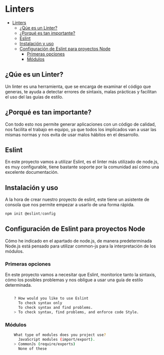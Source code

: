 # Linters

- [Linters](#linters)
  - [¿Qúe es un Linter?](#qúe-es-un-linter)
  - [¿Porqué es tan importante?](#porqué-es-tan-importante)
  - [Eslint](#eslint)
  - [Instalación y uso](#instalación-y-uso)
  - [Configuración de Eslint para proyectos Node](#configuración-de-eslint-para-proyectos-node)
    - [Primeras opciones](#primeras-opciones)
    - [Módulos](#módulos)

## ¿Qúe es un Linter?

Un linter es una herramienta, que se encarga de examinar el
código que generas, te ayuda a detectar errores de sintaxis,
malas prácticas y facilitan el uso del las guías de estilo.

## ¿Porqué es tan importante?

Con todo esto nos permite generar aplicaciones con un código de calidad, nos facilita el trabajo en equipo, ya que todos los implicados van a usar las mismas normas y nos evita de usar malos hábitos en el desarrollo.

## Eslint

En este proyecto vamos a utilizar Eslint, es el linter más utilizado de node.js, es muy configurable, tiene bastante soporte por la comunidad así cómo una excelente documentación.

## Instalación y uso

A la hora de crear nuestro proyecto de eslint, este tiene un asistente de consola que nos permite empezar a usarlo de una forma rápida.

```js
npm init @eslint/config
```

## Configuración de Eslint para proyectos Node

Cómo he indicado en el apartado de node.js, de manera predeterminada Node.js está pensado para utilizar common-js para la interpretación de los módulos.

### Primeras opciones

En este proyecto vamos a necesitar que Eslint, monitorice tanto la sintaxis, cómo los posibles problemas y nos obligue a usar una guía de estilo determinada.

```bash

    ? How would you like to use Eslint
      To check syntax only
      To check syntax and find problems.
    > To check syntax, find problems, and enforce code Style.
```

### Módulos

```bash
    What type of modules does you project use?
      JavaScript modules (import/export).
    > CommonJs (require/exports)
      None of these
```
